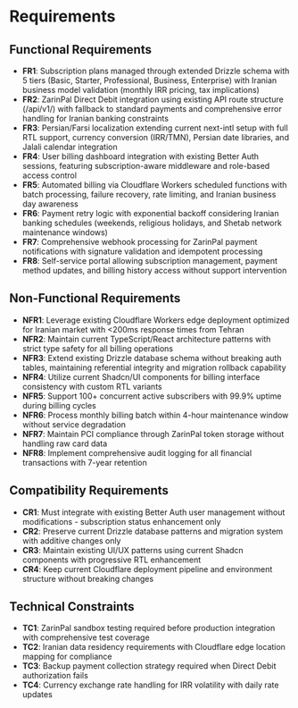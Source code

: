 # Requirements

## Functional Requirements

- **FR1**: Subscription plans managed through extended Drizzle schema with 5 tiers (Basic, Starter, Professional, Business, Enterprise) with Iranian business model validation (monthly IRR pricing, tax implications)
- **FR2**: ZarinPal Direct Debit integration using existing API route structure (/api/v1/) with fallback to standard payments and comprehensive error handling for Iranian banking constraints
- **FR3**: Persian/Farsi localization extending current next-intl setup with full RTL support, currency conversion (IRR/TMN), Persian date libraries, and Jalali calendar integration
- **FR4**: User billing dashboard integration with existing Better Auth sessions, featuring subscription-aware middleware and role-based access control
- **FR5**: Automated billing via Cloudflare Workers scheduled functions with batch processing, failure recovery, rate limiting, and Iranian business day awareness
- **FR6**: Payment retry logic with exponential backoff considering Iranian banking schedules (weekends, religious holidays, and Shetab network maintenance windows)
- **FR7**: Comprehensive webhook processing for ZarinPal payment notifications with signature validation and idempotent processing
- **FR8**: Self-service portal allowing subscription management, payment method updates, and billing history access without support intervention

## Non-Functional Requirements

- **NFR1**: Leverage existing Cloudflare Workers edge deployment optimized for Iranian market with <200ms response times from Tehran
- **NFR2**: Maintain current TypeScript/React architecture patterns with strict type safety for all billing operations
- **NFR3**: Extend existing Drizzle database schema without breaking auth tables, maintaining referential integrity and migration rollback capability
- **NFR4**: Utilize current Shadcn/UI components for billing interface consistency with custom RTL variants
- **NFR5**: Support 100+ concurrent active subscribers with 99.9% uptime during billing cycles
- **NFR6**: Process monthly billing batch within 4-hour maintenance window without service degradation
- **NFR7**: Maintain PCI compliance through ZarinPal token storage without handling raw card data
- **NFR8**: Implement comprehensive audit logging for all financial transactions with 7-year retention

## Compatibility Requirements

- **CR1**: Must integrate with existing Better Auth user management without modifications - subscription status enhancement only
- **CR2**: Preserve current Drizzle database patterns and migration system with additive changes only
- **CR3**: Maintain existing UI/UX patterns using current Shadcn components with progressive RTL enhancement
- **CR4**: Keep current Cloudflare deployment pipeline and environment structure without breaking changes

## Technical Constraints

- **TC1**: ZarinPal sandbox testing required before production integration with comprehensive test coverage
- **TC2**: Iranian data residency requirements with Cloudflare edge location mapping for compliance
- **TC3**: Backup payment collection strategy required when Direct Debit authorization fails
- **TC4**: Currency exchange rate handling for IRR volatility with daily rate updates
